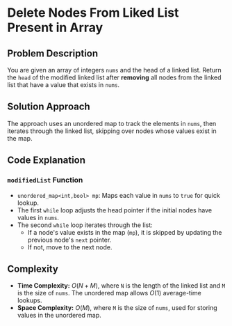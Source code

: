 # Delete Nodes From Liked List Present in Array

## Problem Description

You are given an array of integers `nums` and the head of a linked list. Return the `head` of the modified linked list after **removing** all nodes from the linked list that have a value that exists in `nums`.

## Solution Approach

The approach uses an unordered map to track the elements in `nums`, then iterates through the linked list, skipping over nodes whose values exist in the map.

## Code Explanation

### `modifiedList` Function

- `unordered_map<int,bool> mp`: Maps each value in `nums` to `true` for quick lookup.
- The first `while` loop adjusts the head pointer if the initial nodes have values in `nums`.
- The second `while` loop iterates through the list:
  - If a node's value exists in the map (`mp`), it is skipped by updating the previous node's `next` pointer.
  - If not, move to the next node.
  
## Complexity

- **Time Complexity:** $O(N + M)$, where `N` is the length of the linked list and `M` is the size of `nums`. The unordered map allows $O(1)$ average-time lookups.
- **Space Complexity:** $O(M)$, where `M` is the size of `nums`, used for storing values in the unordered map.
